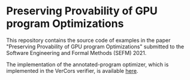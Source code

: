 # Preserving Provability of GPU program Optimizations

This repository contains the source code of examples in the paper "Preserving Provability of GPU program Optimizations" submitted to the Software Engineering and Formal Methods (SEFM) 2021. 

The implementation of the annotated-program optimizer, which is implemented in the VerCors verifier, is available [here](https://github.com/utwente-fmt/vercors/tree/gpgpu-optimizations).
